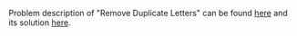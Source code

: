 Problem description of "Remove Duplicate Letters" can be found [here](https://leetcode.com/problems/remove-duplicate-letters/) and its solution [here](https://github.com/aurimas13/LeetCode-HR-MAANG/blob/main/LeetCode/Python%20Solutions/Remove%20Duplicate%20Letters/remove.py).

